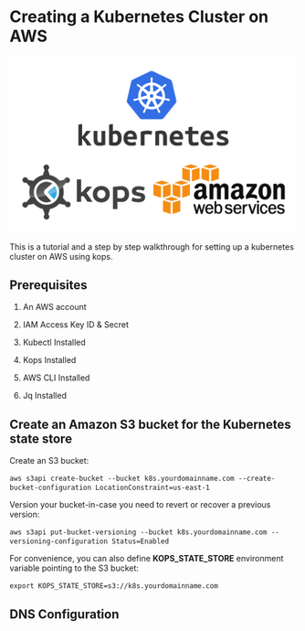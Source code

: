 # Creating a Kubernetes Cluster on AWS

![kubernetes_aws](./images/kops-aws-1.png)

This is a tutorial and a step by step walkthrough for setting up a kubernetes cluster on AWS using kops.


## Prerequisites

1. An AWS account

2. IAM Access Key ID & Secret

3. Kubectl Installed

4. Kops Installed

5. AWS CLI Installed

6. Jq Installed

## Create an Amazon S3 bucket for the Kubernetes state store

Create an S3 bucket:

```
aws s3api create-bucket --bucket k8s.yourdomainname.com --create-bucket-configuration LocationConstraint=us-east-1
```

Version your bucket-in-case you need to revert or recover a previous version:

```
aws s3api put-bucket-versioning --bucket k8s.yourdomainname.com --versioning-configuration Status=Enabled
```

For convenience, you can also define **KOPS_STATE_STORE** environment variable pointing to the S3 bucket:

```
export KOPS_STATE_STORE=s3://k8s.yourdomainname.com
```

## DNS Configuration
